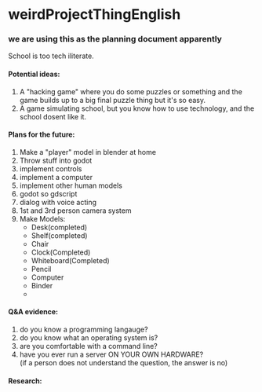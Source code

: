 # weirdProjectThingEnglish
### we are using this as the planning document apparently

School is too tech iliterate.

#### Potential ideas:
1. A "hacking game" where you do some puzzles or something and the game builds up to a big final puzzle thing but it's so easy.
2. A game simulating school, but you know how to use technology, and the school dosent like it.


#### Plans for the future:
1. Make a "player" model in blender at home
2. Throw stuff into godot
3. implement controls
4. implement a computer
5. implement other human models
6. godot so gdscript
7. dialog with voice acting
8. 1st and 3rd person camera system
9. Make Models:
    - Desk(completed)
    - Shelf(completed)
    - Chair
    - Clock(Completed)
    - Whiteboard(Completed)
    - Pencil
    - Computer
    - Binder
    - 

#### Q&A evidence:
1. do you know a programming langauge?
2. do you know what an operating system is?
3. are you comfortable with a command line?
4. have you ever run a server ON YOUR OWN HARDWARE?\
(if a person does not understand the question, the answer is no)



#### Research:
```

```
